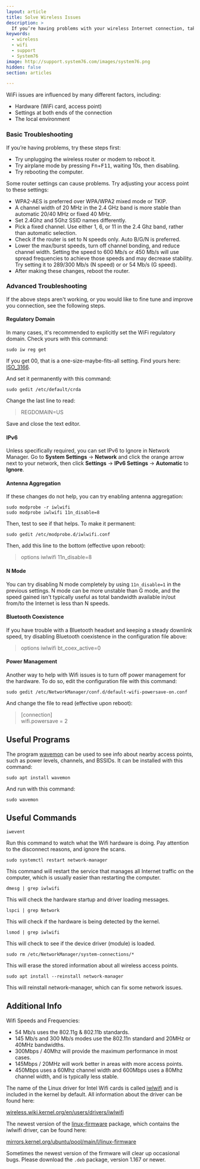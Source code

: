 ```yaml
---
layout: article
title: Solve Wireless Issues
description: >
  If you’re having problems with your wireless Internet connection, take a look at the suggestions in this article.
keywords:
  - wireless
  - wifi
  - support
  - System76
image: http://support.system76.com/images/system76.png
hidden: false
section: articles

---
```


WiFi issues are influenced by many different factors, including:

- Hardware (WiFi card, access point)
- Settings at both ends of the connection
- The local environment

### Basic Troubleshooting

If you’re having problems, try these steps first:

- Try unplugging the wireless router or modem to reboot it.
- Try airplane mode by pressing <kbd>Fn</kbd>+<kbd>F11</kbd>, waiting 10s, then disabling.
- Try rebooting the computer.

Some router settings can cause problems. Try adjusting your access point to these settings:

- WPA2-AES is preferred over WPA/WPA2 mixed mode or TKIP.
- A channel width of 20 MHz in the 2.4 GHz band is more stable than automatic 20/40 MHz or fixed 40 MHz.
- Set 2.4Ghz and 5Ghz SSID names differently.
- Pick a fixed channel.  Use either 1, 6, or 11 in the 2.4 Ghz band, rather than automatic selection.
- Check if the router is set to N speeds only.  Auto B/G/N is preferred.
- Lower the max/burst speeds, turn off channel bonding, and reduce channel width. Setting the speed to 600 Mb/s or 450 Mb/s will use spread frequencies to achieve those speeds and may decrease stability. Try setting it to 289/300 Mb/s (N speed) or or 54 Mb/s (G speed).
- After making these changes, reboot the router.

### Advanced Troubleshooting

If the above steps aren't working, or you would like to fine tune and improve you connection, see the following steps.

#### Regulatory Domain

In many cases, it's recommended to explicitly set the WiFi regulatory domain. Check yours with this command:

```
sudo iw reg get
```

If you get 00, that is a one-size-maybe-fits-all setting. Find yours here: [ISO_3166](http://wikipedia.org/wiki/ISO_3166-1).

And set it permanently with this command:

```
sudo gedit /etc/default/crda
```

Change the last line to read:

> REGDOMAIN=US  

Save and close the text editor.

#### IPv6

Unless specifically required, you can set IPv6 to Ignore in Network Manager. Go to **System Settings** → **Network** and click the orange arrow next to your network, then click **Settings** → **IPv6 Settings** → **Automatic** to **Ignore**.

#### Antenna Aggregation

If these changes do not help, you can try enabling antenna aggregation:

```
sudo modprobe -r iwlwifi
sudo modprobe iwlwifi 11n_disable=8
```

Then, test to see if that helps. To make it permanent:

```
sudo gedit /etc/modprobe.d/iwlwifi.conf
```

Then, add this line to the bottom (effective upon reboot):

> options iwlwifi 11n_disable=8  

#### N Mode

You can try disabling N mode completely by using `11n_disable=1` in the previous settings. N mode can be more unstable than G mode, and the speed gained isn't typically useful as total bandwidth available in/out from/to the Internet is less than N speeds.

#### Bluetooth Coexistence

If you have trouble with a Bluetooth headset and keeping a steady downlink speed, try disabling Bluetooth coexistence in the configuration file above:

> options iwlwifi bt_coex_active=0  

#### Power Management

Another way to help with Wifi issues is to turn off power management for the hardware. To do so, edit the configuration file with this command:

```
sudo gedit /etc/NetworkManager/conf.d/default-wifi-powersave-on.conf
```

And change the file to read (effective upon reboot):

> \[connection\]  
> wifi.powersave = 2  

## Useful Programs

The program <u>wavemon</u> can be used to see info about nearby access points, such as power levels, channels, and BSSIDs.  It can be installed with this command:

```
sudo apt install wavemon
```

And run with this command:

```
sudo wavemon
```

## Useful Commands

```
iwevent
```

Run this command to watch what the Wifi hardware is doing.  Pay attention to the disconnect reasons, and ignore the scans.

```
sudo systemctl restart network-manager
```

This command will restart the service that manages all Internet traffic on the computer, which is usually easier than restarting the computer.

```
dmesg | grep iwlwifi
```

This will check the hardware startup and driver loading messages.

```
lspci | grep Network
```

This will check if the hardware is being detected by the kernel.

```
lsmod | grep iwlwifi
```

This will check to see if the device driver (module) is loaded.

```
sudo rm /etc/NetworkManager/system-connections/*
```

This will erase the stored information about all wireless access points.

```
sudo apt install --reinstall network-manager
```

This will reinstall network-manager, which can fix some network issues.

## Additional Info

Wifi Speeds and Frequencies:

- 54 Mb/s uses the 802.11g & 802.11b standards.
- 145 Mb/s and 300 Mb/s modes use the 802.11n standard and 20MHz or 40MHz bandwidths.
- 300Mbps / 40Mhz will provide the maximum performance in most cases.
- 145Mbps / 20MHz will work better in areas with more access points.
- 450Mbps uses a 60Mhz channel width and 600Mbps uses a 80Mhz channel width, and is typically less stable.

The name of the Linux driver for Intel Wifi cards is called <u>iwlwifi</u> and is included in the kernel by default. All information about the driver can be found here:

[wireless.wiki.kernel.org/en/users/drivers/iwlwifi](https://wireless.wiki.kernel.org/en/users/drivers/iwlwifi)

The newest version of the <u>linux-firmware</u> package, which contains the iwlwifi driver, can be found here:

[mirrors.kernel.org/ubuntu/pool/main/l/linux-firmware](https://mirrors.kernel.org/ubuntu/pool/main/l/linux-firmware)

Sometimes the newest version of the firmware will clear up occasional bugs.  Please download the `.deb` package, version 1.167 or newer.
